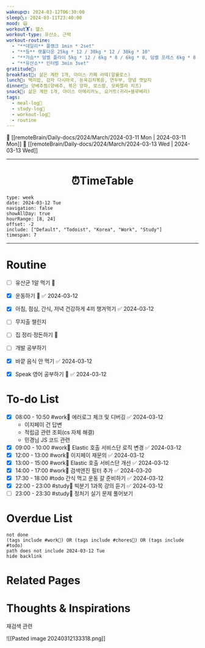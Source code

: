 ```yaml
---
wakeup🌞: 2024-03-12T06:30:00
sleep🌜: 2024-03-11T23:40:00
mood: 😄
workout🏋️: 헬스
workout-type: 유산소, 근력
workout-routine:
  - "**데일리** 플랭크 1min * 2set"
  - "**등** 랫풀다운 25kg * 12 / 30kg * 12 / 30kg * 10"
  - "**가슴** 덤벨 플라이 5kg * 12 / 6kg * 8 / 6kg * 8, 덤벨 프레스 6kg * 8 * 3set "
  - "**유산소** 인터벌 3min 3set"
gratitude🙏: 
breakfast🍳: 삶은 계란 1개, 아이스 카페 라떼(알룰로스)
lunch🍚: 백미밥, 감자 다시마국, 돈육김치볶음, 연두부, 양념 깻잎지
dinner🥗: 양배추찜(양배추, 볶은 양파, 로스팜, 모짜렐라 치즈)
snack🍬: 삶은 계란 1개, 아이스 아메리카노, 요거트(귀리+블루베리)
tags:
  - meal-log📝
  - study-log📓
  - workout-log💪
  - routine
---
```


🔺 [[remoteBrain/Daily-docs/2024/March/2024-03-11 Mon | 2024-03-11 Mon]]
🔻 [[remoteBrain/Daily-docs/2024/March/2024-03-13 Wed | 2024-03-13 Wed]]
___
<h1> <center>⏰TimeTable </center> </h1>

```gEvent
type: week
date: 2024-03-12 Tue
navigation: false
showAllDay: true
hourRange: [8, 24]
offset: -2
include: ["Default", "Todoist", "Korea", "Work", "Study"]
timespan: 7
```

--- 


# Routine 

- [ ] 유산균 1알 먹기 🔼 
- [x] 운동하기 🔼 ✅ 2024-03-12
- [x] 아침, 점심, 간식, 저녁 건강하게 4끼 챙겨먹기 ✅ 2024-03-12
- [ ] 무지출 챌린지 
- [ ] 집 정리·정돈하기 🔼
- [ ] 개발 공부하기
- [x] 바깥 음식 안 먹기 ✅ 2024-03-12
- [x] Speak 영어 공부하기 🔼 ✅ 2024-03-12


# To-do List

- [x] 08:00 - 10:50 #work💼 에러로그 체크 및 디버깅 ✅ 2024-03-12
	- 이지페이 건 답변
	- 적립금 관련 조회(cs 자체 해결) 
	- 민경님 JS 코드 관련 
- [x] 09:00 - 10:00 #work💼 Elastic 호출 서비스단 로직 변경 ✅ 2024-03-12
- [x] 12:00 - 13:00 #work💼 이지페이 재문의 ✅ 2024-03-12
- [x] 13:00 - 15:00 #work💼 Elastic 호출 서비스단 개선 ✅ 2024-03-12
- [x] 14:00 - 17:00 #work💼 검색엔진 필터 추가 ✅ 2024-03-20
- [x] 17:30 - 18:00 #todo 간식 먹고 운동 갈 준비하기 ✅ 2024-03-12
- [x] 22:00 - 23:00 #study📓 빅분기 1과목 강의 듣기 ✅ 2024-03-12
- [ ] 23:00 - 23:30 #study📓 정처기 실기 문제 풀어보기

# Overdue List
```tasks
not done
(tags include #work💼) OR (tags include #chores🧺) OR (tags include #todo)
path does not include 2024-03-12 Tue
hide backlink
```

# Related Pages



# Thoughts & Inspirations

재검색 관련 


![[Pasted image 20240312133318.png]]